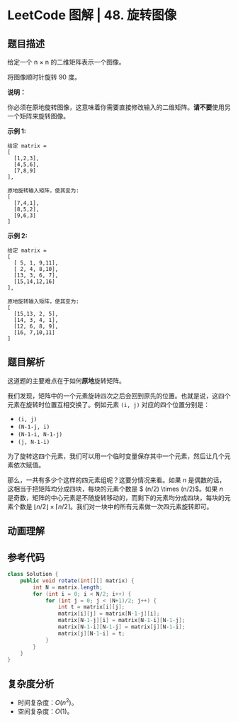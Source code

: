 # LeetCode 图解 | 48. 旋转图像

## 题目描述

给定一个 n × n 的二维矩阵表示一个图像。

将图像顺时针旋转 90 度。

**说明：**

你必须在原地旋转图像，这意味着你需要直接修改输入的二维矩阵。**请不要**使用另一个矩阵来旋转图像。

**示例 1:**

```
给定 matrix = 
[
  [1,2,3],
  [4,5,6],
  [7,8,9]
],

原地旋转输入矩阵，使其变为:
[
  [7,4,1],
  [8,5,2],
  [9,6,3]
]
```

**示例 2:**

```
给定 matrix =
[
  [ 5, 1, 9,11],
  [ 2, 4, 8,10],
  [13, 3, 6, 7],
  [15,14,12,16]
], 

原地旋转输入矩阵，使其变为:
[
  [15,13, 2, 5],
  [14, 3, 4, 1],
  [12, 6, 8, 9],
  [16, 7,10,11]
]
```

## 题目解析

这道题的主要难点在于如何**原地**旋转矩阵。

我们发现，矩阵中的一个元素旋转四次之后会回到原先的位置。也就是说，这四个元素在旋转时位置互相交换了。例如元素 `(i, j)` 对应的四个位置分别是：

+ `(i, j)`
+ `(N-1-j, i)`
+ `(N-1-i, N-1-j)`
+ `(j, N-1-i)`

为了旋转这四个元素，我们可以用一个临时变量保存其中一个元素，然后让几个元素依次赋值。

那么，一共有多少个这样的四元素组呢？这要分情况来看。如果 $n$ 是偶数的话，这相当于把矩阵均分成四块，每块的元素个数是 $ (n/2) \times (n/2)$。如果 $n$ 是奇数，矩阵的中心元素是不随旋转移动的，而剩下的元素均分成四块，每块的元素个数是 $\lfloor n/2 \rfloor \times \lceil n/2 \rceil$。我们对一块中的所有元素做一次四元素旋转即可。

## 动画理解



## 参考代码

```Java
class Solution {
    public void rotate(int[][] matrix) {
        int N = matrix.length;
        for (int i = 0; i < N/2; i++) {
            for (int j = 0; j < (N+1)/2; j++) {
                int t = matrix[i][j];
                matrix[i][j] = matrix[N-1-j][i];
                matrix[N-1-j][i] = matrix[N-1-i][N-1-j];
                matrix[N-1-i][N-1-j] = matrix[j][N-1-i];
                matrix[j][N-1-i] = t;
            }
        }
    }
}
```

## 复杂度分析

+ 时间复杂度：$O(n^2)$。
+ 空间复杂度：$O(1)$。

